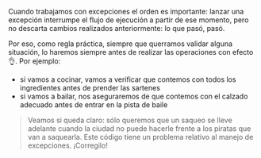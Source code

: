 Cuando trabajamos con excepciones el orden es importante: lanzar una excepción interrumpe el flujo de ejecución a partir de ese momento, pero no descarta cambios realizados anteriormente: lo que pasó, pasó. 

Por eso, como regla práctica, siempre que querramos validar alguna situación, lo haremos siempre antes de realizar las operaciones con efecto :ok_hand:. Por ejemplo: 

* si vamos a cocinar, vamos a verificar que contemos con todos los ingredientes antes de prender las sartenes
* si vamos a bailar, nos aseguraremos de que contemos con el calzado adecuado antes de entrar en la pista de baile

> Veamos si queda claro: sólo queremos que un saqueo se lleve adelante cuando la ciudad no puede hacerle frente a los piratas que van a saquearla. Este código tiene un problema relativo al manejo de excepciones. ¡Corregilo! 